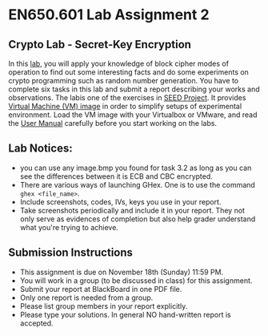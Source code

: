 # EN650.601 Lab Assignment 2

## Crypto Lab - Secret-Key Encryption
In this [lab](http://www.cis.syr.edu/~wedu/seed/Labs_12.04/Crypto/Crypto_Encryption/Crypto_Encryption.pdf), you will apply your knowledge of block cipher modes of operation to find out some interesting facts and do some experiments on crypto programming such as random number generation. You have to complete six tasks in this lab and submit a report describing your works and observations. The labis one of the exercises in [SEED Project](http://www.cis.syr.edu/~wedu/seed/index.html). It provides [Virtual Machine (VM) image](http://www.cis.syr.edu/~wedu/SEEDUbuntu12.04.zip) in order to simplify setups of experimental environment. Load the VM image with your Virtualbox or VMware, and read the [User Manual](http://www.cis.syr.edu/~wedu/seed/Documentation/Ubuntu12_04_VM/Ubuntu12_04_VM_Manual.pdf) carefully before you start working on the labs. 

## Lab Notices:
- you can use any image.bmp you found for task 3.2 as long as you can see the differences between it is ECB and CBC encrypted. 
- There are various ways of launching GHex. One is to use the command ```ghex <file_name>```. 
- Include screenshots, codes, IVs, keys you use in your report. 
- Take screenshots periodically and include it in your report. They not only serve as evidences of completion but also help grader understand what you're trying to achieve. 


## Submission Instructions
- This assignment is due on November 18th (Sunday) 11:59 PM. 
- You will work in a group (to be discussed in class) for this assignment.
- Submit your report at BlackBoard in one PDF file.
- Only one report is needed from a group. 
- Please list group members in your report explicitly. 
- Please type your solutions. In general NO hand-written report is accepted.
